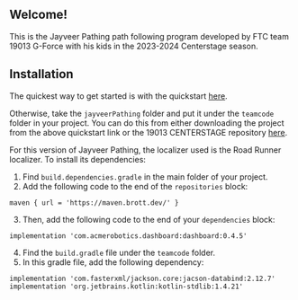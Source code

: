 ## Welcome!
This is the Jayveer Pathing path following program developed by FTC team 19013 G-Force with his kids 
in the 2023-2024 Centerstage season.

## Installation
The quickest way to get started is with the quickstart [here](https://github.com/3mb3rr/GF-APOC-).

Otherwise, take the `jayveerPathing` folder and put it under the `teamcode` folder in your project.
You can do this from either downloading the project from the above quickstart link or the 19013
CENTERSTAGE repository [here](https://github.com/3mb3rr/GF-APOC-).

For this version of Jayveer Pathing, the localizer used is the Road Runner localizer. To install its
dependencies:
1. Find `build.dependencies.gradle` in the main folder of your project.
2. Add the following code to the end of the `repositories` block:
```
maven { url = 'https://maven.brott.dev/' }
```
3. Then, add the following code to the end of your `dependencies` block:
```
implementation 'com.acmerobotics.dashboard:dashboard:0.4.5'
``` 
4. Find the `build.gradle` file under the `teamcode` folder.
5. In this gradle file, add the following dependency:
```
implementation 'com.fasterxml/jackson.core:jacson-databind:2.12.7'
implementation 'org.jetbrains.kotlin:kotlin-stdlib:1.4.21'
```